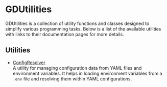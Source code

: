 # GDUtilities

GDUtilities is a collection of utility functions and classes designed to simplify various programming tasks. Below is a list of the available utilities with links to their documentation pages for more details.

## Utilities

- [ConfigResolver](docs/ConfigResolver.md)  
  A utility for managing configuration data from YAML files and environment variables. It helps in loading environment variables from a `.env` file and resolving them within YAML configurations.
